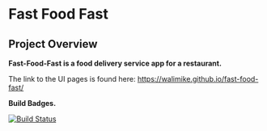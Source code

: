 # Fast Food Fast #
## Project Overview ##
**Fast-Food-Fast is a food delivery service app for a restaurant.**

The link to the UI pages is found here: https://walimike.github.io/fast-food-fast/

**Build Badges.** <p>
[![Build Status](https://travis-ci.org/walimike/fast-food-fast.svg?branch=apiendpoints)](https://travis-ci.org/walimike/fast-food-fast)  

